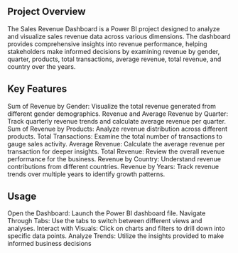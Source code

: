 ## Project Overview
The Sales Revenue Dashboard is a Power BI project designed to analyze and visualize sales revenue data across various dimensions. The dashboard provides comprehensive insights into revenue performance, helping stakeholders make informed decisions by examining revenue by gender, quarter, products, total transactions, average revenue, total revenue, and country over the years.

## Key Features
Sum of Revenue by Gender: Visualize the total revenue generated from different gender demographics.
Revenue and Average Revenue by Quarter: Track quarterly revenue trends and calculate average revenue per quarter.
Sum of Revenue by Products: Analyze revenue distribution across different products.
Total Transactions: Examine the total number of transactions to gauge sales activity.
Average Revenue: Calculate the average revenue per transaction for deeper insights.
Total Revenue: Review the overall revenue performance for the business.
Revenue by Country: Understand revenue contributions from different countries.
Revenue by Years: Track revenue trends over multiple years to identify growth patterns.
## Usage
Open the Dashboard: Launch the Power BI dashboard file.
Navigate Through Tabs: Use the tabs to switch between different views and analyses.
Interact with Visuals: Click on charts and filters to drill down into specific data points.
Analyze Trends: Utilize the insights provided to make informed business decisions
